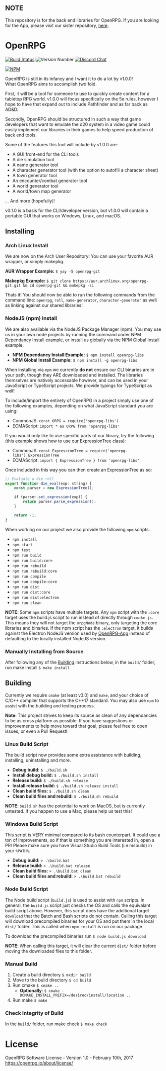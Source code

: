 ## NOTE
This repository is for the back end libraries for OpenRPG. If you are looking for the App, please visit our sister repository, [here](https://github.com/incomingstick/OpenRPG-App).

# OpenRPG
[![Build Status](https://travis-ci.org/incomingstick/OpenRPG.svg?branch=master)](https://travis-ci.org/incomingstick/OpenRPG)
![Version Number](https://img.shields.io/badge/version-v0.5.1-blue.svg)
[![Discord Chat](https://img.shields.io/badge/chat-on%20discord-7289da.svg)](https://discord.gg/xEwaYE5)

[![NPM](https://nodei.co/npm/openrpg-libs.png)](https://nodei.co/npm/openrpg-libs/)

OpenRPG is still in its infancy and I want it to do a lot by v1.0.0!  
What OpenRPG aims to accomplish two fold.  

First, it will be a tool for someone to use to quickly create content
for a tabletop RPG world. v1.0.0 will focus specifically on the
5e rules, however I hope to have that expand out to include
Pathfinder and as far back as AD&D.

Secondly, OpenRPG should be structured in such a way that game developers
that want to emulate the d20 system in a video game could easily implement
our libraries in their games to help speed production of back end tools.

Some of the features this tool will include by v1.0.0 are:
- A GUI front-end for the CLI tools
- A die simulation tool
- A name generator tool
- A character generator tool (with the option to autofill a character sheet)
- A town generator tool
- An encounter/combat generator tool
- A world generator tool
- A world/town map generator

... And more (hopefully)!

v0.1.0 is a basis for the CLI/developer version, but v1.0.0 will contain a
portable GUI that works on Windows, Linux, and macOS.

## Installing
### Arch Linux Install
We are now on the Arch User Repository! You can use your favorite AUR wrapper, or simply makepkg.

**AUR Wrapper Example:** `$ yay -S openrpg-git`

**Makepkg Example:** `$ git clone https://aur.archlinux.org/openrpg-git.git && cd openrpg-git && makepkg -si`

Thats it! You should now be able to run the following commands from the command line: `openrpg`, `roll`, `name-generator`, `character-generator` as well as linking against our shared libraries!

### NodeJS (npm) Install
We are also available via the NodeJS Package Manager (npm). You may use us in your own node projects by running the command under NPM Dependancy Install example, or install us globally via the NPM Global Install example.

- **NPM Dependancy Install Example:** `$ npm install openrpg-libs`
- **NPM Global Install Example:** `$ npm install -g openrpg-libs`

When installing via `npm` we currently **do not** ensure our CLI binaries are in your path, though they ARE downloaded and installed. The libraries themselves are natively accessable however, and can be used in your JavaScript or TypeScript projects. We provide typings for TypeScript as well!

To include/import the entirety of OpenRPG in a project simply use one of the following examples, depending on what JavaScript standard you are using:

- CommonJS: `const ORPG = require('openrpg-libs')`
- ECMAScript: `import * as ORPG from 'openrpg-libs'`

If you would only like to use specific parts of our library, try the following (this example shows how to use our ExpressionTree class):

- CommonJS: `const ExpressionTree = require('openrpg-libs').ExpressionTree`
- ECMAScript: `import { ExpressionTree } from 'openrpg-libs'`

Once included in this way you can then create an ExpressionTree as so:

```js
// Evaluate a die roll
export function die_eval(exp: string) {
    const parser = new ExpressionTree();

    if (parser.set_expression(exp)) {
        return parser.parse_expression();
    }

    return -1;
}
```

When working on our project we also provide the following `npm` scripts:
- `npm install`
- `npm start`
- `npm test`
- `npm run build`
- `npm run build:core`
- `npm run rebuild` 
- `npm run rebuild:core`
- `npm run compile`
- `npm run compile:core`
- `npm run dist`
- `npm run dist:core`
- `npm run dist:electron`
- `npm run clean`

**NOTE**: Some `npm` scripts have multiple targets. Any `npm` script with the `:core` target uses the build.js script to run instead of directly through `cmake-js`. This means they will not target the `orpgNode` binary, only targeting the core libraries and binaries. If the npm script has the `:electron` target, it builds against the Electron NodeJS version used by [OpenRPG-App](https://github.com/incomingstick/OpenRPG-App) instead of defaulting to the locally installed NodeJS version.

### Manually Installing from Source
After following any of the [Building](#Building) instructions below, in the `build/` folder, run make install `$ make install`

## Building
Currently we require `cmake` (at least v3.0) and `make`, and your choice of C/C++
compiler that supports the C++17 standard. You may also use `npm` to assist with the building and testing process.

**Note**: This project strives to keep its source as clean of any dependancies to be as cross platform as possible. If you have suggestions or improvements to help move toward that goal, please feel free to open issues, or even a Pull Request!

### Linux Build Script
The build script now provides some extra assistance with building, installing, uninstalling and more.

- **Debug build:** `$ ./build.sh`
- **Install debug build:** `$ ./build.sh install`
- **Release build:** `$ ./build.sh release`
- **Install release build:** `$ ./build.sh release install`
- **Clean build files:** `$ ./build.sh clean`
- **Clean build files and rebuild:** `$ ./build.sh rebuild`

**NOTE**: `build.sh` has the potential to work on MacOS, but is currently untested. If you happen to use a Mac, please help us test this!

### Windows Build Script
This script is VERY minimal compared to its bash counterpart. It could use a ton of improvements, so if that is something you are interested in, open a PR! Please make sure you have Visual Studio Build Tools (i.e msbuild) in your `%PATH%`.

- **Debug build:** `> .\build.bat`
- **Release build:** `> .\build.bat release`
- **Clean build files:** `> .\build.bat clean`
- **Clean build files and rebuild:** `> .\build.bat rebuild`

### Node Build Script
The Node build script (`build.js`) is used to assist with `npm` scripts. In general, the `build.js` script just checks the OS and calls the equivalant build script above. However, this script does have the additional target `download` that the Batch and Bash scripts do not contain. Calling this target will download precompiled binaries for your OS and put them in the local `dist/` folder. This is called when `npm install` is run on our package.

To download the precompiled binaries run `$ node build.js download`

**NOTE**: When calling this target, it will clear the current `dist/` folder before moving the downloaded files to this folder.

### Manual Build
1. Create a build directory `$ mkdir build`  
2. Move to the build directory `$ cd build`
3. Run cmake `$ cmake ..`
    - **Optionally**: `$ cmake -DCMAKE_INSTALL_PREFIX=/desired/install/location ..`  
4. Run make `$ make`  

### Check Integrity of Build
In the `build/` folder, run make check `$ make check` 

# License
OpenRPG Software License - Version 1.0 - February 10th, 2017 <https://openrpg.io/about/license/>
